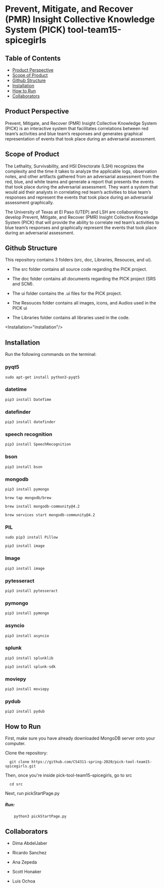 # Prevent, Mitigate, and Recover (PMR) Insight Collective Knowledge System (PICK) tool-team15-spicegirls

## Table of Contents  
* [Product Perspective](#product-perspective)  
* [Scope of Product](#scope-of-product)  
* [Github Structure](#github-structure)
* [Installation](#installation)
* [How to Run](#how-to-run)
* [Collaborators](#collaborators) 
  
<Product Perspective="product-perspective"/>

## Product Perspective

Prevent, Mitigate, and Recover (PMR) Insight Collective Knowledge System (PICK) is an interactive system that facilitates correlations between red team’s activities and blue team’s responses and generates graphical representation of events that took place during an adversarial assessment.  

<Scope of Product="scope-of-product"/>

## Scope of Product

The Lethality, Survivability, and HSI Directorate (LSH) recognizes the complexity and the time it takes to analyze the applicable logs, observation notes, and other artifacts gathered from an adversarial assessment from the red, blue, and white teams and generate a report that presents the events that took place during the adversarial assessment.  They want a system that would aid their analysts in correlating red team’s activities to blue team’s responses and represent the events that took place during an adversarial assessment graphically.  

The University of Texas at El Paso (UTEP) and LSH are collaborating to develop Prevent, Mitigate, and Recover (PMR) Insight Collective Knowledge System (PICK) that will provide the ability to correlate red team’s activities to blue team’s responses and graphically represent the events that took place during an adversarial assessment. 

<Github Structure="github-structure"/>

## Github Structure

This repository contains 3 folders (src, doc, Libraries, Resouces, and ui). 

  * The src folder contains all source code regarding the PICK project.
  
  * The doc folder contains all documents regarding the PICK project (SRS and SCM).
  
  * The ui folder contains the .ui files for the PICK project.
  
  * The Resouces folder contains all images, icons, and Audios used in the PICK ui
  
  * The Libraries folder contains all libraries used in the code.
  
  
<Installation="installation"/>


## Installation

Run the following commands on the terminal:

### pyqt5
   
    sudo apt-get install python3-pyqt5
    
### datetime

    pip3 install DateTime
    
### datefinder

    pip3 install datefinder
    
### speech recognition

    pip3 install SpeechRecognition
    
### bson

    pip3 install bson
    
 ### mongodb
 
    pip3 install pymongo
    
    brew tap mongodb/brew
    
    brew install mongodb-community@4.2
    
    brew services start mongodb-community@4.2
    
 ### PIL
 
    sudo pip3 install Pillow
    
    pip3 install image
    
 ### Image
 
    pip3 install image
    
### pytesseract

    pip3 install pytesseract
    
### pymongo

    pip3 install pymongo
    
### asyncio

    pip3 install asyncio
    
### splunk

    pip3 install splunklib
    
    pip3 install splunk-sdk
    
### moviepy

    pip3 install moviepy
    
 ### pydub
 
    pip3 install pydub
    


<How to Run="how-to-run"/>
  
## How to Run

First, make sure you have already downloaded MongoDB server onto your computer.

Clone the repository:
    
      git clone https://github.com/CS4311-spring-2020/pick-tool-team15-spicegirls.git
      
Then, once you're inside pick-tool-team15-spicegirls, go to src

      cd src
      
Next, run pickStartPage.py

   ##### Run: 
      
        python3 pickStartPage.py
       


## Collaborators

  * Dima AbdelJaber

  * Ricardo Sanchez

  * Ana Zepeda

  * Scott Honaker

  * Luis Ochoa
